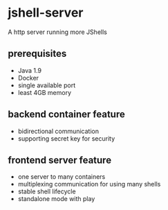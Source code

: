 # jshell-server
A http server running more JShells

## prerequisites

- Java 1.9
- Docker
- single available port
- least 4GB memory

## backend container feature

- bidirectional communication
- supporting secret key for security

## frontend server feature

- one server to many containers
- multiplexing communication for using many shells
- stable shell lifecycle
- standalone mode with play
